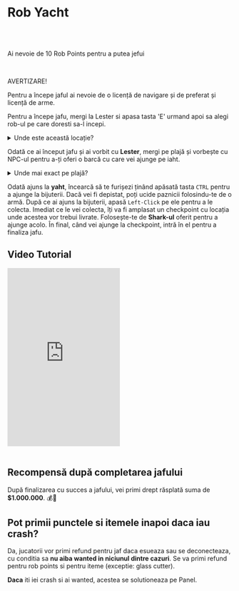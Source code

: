 
# Rob Yacht
<br><br>
<div class="danger-container">
<p>Ai nevoie de 10 Rob Points pentru a putea jefui</p>
</div>
<br>
<div class="danger-container">
    <p class="title">AVERTIZARE!</p>
    <p class="description">
        Pentru a începe jaful ai nevoie de o licență de navigare și de preferat și licență de arme.
    </p>
</div>

Pentru a începe jafu, mergi la Lester si apasa tasta 'E' urmand apoi sa alegi rob-ul pe care doresti sa-l incepi.

<details class="details custom-block">
    <summary>Unde este această locație?</summary>
    <img src="https://i.imgur.com/CdrtgAs.png" alt="Locatie startrob">
</details>

Odată ce ai început jafu și ai vorbit cu **Lester**, mergi pe plajă și vorbește cu NPC-ul pentru a-ți oferi o barcă cu care vei ajunge pe iaht.

<details class="details custom-block">
    <summary>Unde mai exact pe plajă?</summary>
    <img src="https://i.imgur.com/ZGYTsNk.png" alt="Locatie plaja">
</details>

Odată ajuns la **yaht**, încearcă să te furișezi ținând apăsată tasta `CTRL` pentru a ajunge la bijuterii.
Dacă vei fi depistat, poți ucide paznicii folosindu-te de o armă.
După ce ai ajuns la bijuterii, apasă `Left-Click` pe ele pentru a le colecta.
Imediat ce le vei colecta, îți va fi amplasat un checkpoint cu locația unde acestea vor trebui livrate.
Folosește-te de **Shark-ul** oferit pentru a ajunge acolo. 
În final, când vei ajunge la checkpoint, intră în el pentru a finaliza jafu.


## Video Tutorial 
<iframe height="400" width="50%" src="https://www.youtube.com/embed/zXyVAhWTKow?si=I89cc4iy7QyYF2VX&amp;controls=1&&amp;rel=0&amp;modestbranding=1&amp;disablekb=1&amp;showinfo=0" title="YouTube video player" frameborder="0" sandbox="allow-scripts allow-same-origin allow-presentation"></iframe>
<br><br>

## Recompensă după completarea jafului

După finalizarea cu succes a jafului, vei primi drept răsplată suma de **$1.000.000**. 💰🎉

## Pot primii punctele si itemele inapoi daca iau crash?

Da, jucatorii vor primi refund pentru jaf daca esueaza sau se deconecteaza, cu conditia sa **nu aiba wanted in niciunul dintre cazuri**.
Se va primi refund pentru rob points si pentru iteme (exceptie: glass cutter).

**Daca** iti iei crash si ai wanted, acestea se solutioneaza pe Panel.
